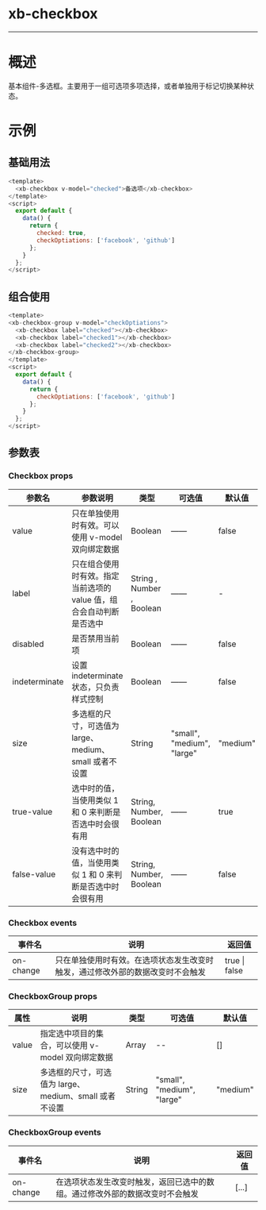 <script>
  module.exports= {
    data() {
      return {
        checked: true,
        checkOptiations: ['facebook', 'github']
      };
    },
    methods:{
      created(){
        console.log(this.checkOptiations)
      }
    }
  };
</script>

# xb-checkbox

---

# 概述

基本组件-多选框。主要用于一组可选项多项选择，或者单独用于标记切换某种状态。

# 示例

## 基础用法

<template>
  <xb-checkbox v-model="checked">备选项</xb-checkbox>
  {{checked}}
</template>
<script>
  export default {
    data() {
      return {
        checked: true
      };
    }
  };
</script>

```js
<template>
  <xb-checkbox v-model="checked">备选项</xb-checkbox>
</template>
<script>
  export default {
    data() {
      return {
        checked: true,
        checkOptiations: ['facebook', 'github']
      };
    }
  };
</script>
```

## 组合使用

<template>
  <xb-checkbox-group v-model="checkOptiations">
    <xb-checkbox label="checked"></xb-checkbox>
    <xb-checkbox label="checked1"></xb-checkbox>
    <xb-checkbox label="checked2"></xb-checkbox>
  </xb-checkbox-group>
</template>
<script>
  export default {
    data() {
      return {
        checkOptiations: ['facebook', 'github']
      };
    },
    methods:{
      created(){
        console.log(this.checkOptiations)
      }
    }
  };
</script>

```js
<template>
<xb-checkbox-group v-model="checkOptiations">
  <xb-checkbox label="checked"></xb-checkbox>
  <xb-checkbox label="checked1"></xb-checkbox>
  <xb-checkbox label="checked2"></xb-checkbox>
</xb-checkbox-group>
</template>
<script>
  export default {
    data() {
      return {
        checkOptiations: ['facebook', 'github']
      };
    }
  };
</script>
```

## 参数表

### Checkbox props

| 参数名        | 参数说明                                                            | 类型                      | 可选值                     | 默认值   |
| ------------- | ------------------------------------------------------------------- | ------------------------- | -------------------------- | -------- |
| value         | 只在单独使用时有效。可以使用 v-model 双向绑定数据                   | Boolean                   | ——                         | false    |
| label         | 只在组合使用时有效。指定当前选项的 value 值，组合会自动判断是否选中 | String , Number , Boolean | ——                         | -        |
| disabled      | 是否禁用当前项                                                      | Boolean                   | ——                         | false    |
| indeterminate | 设置 indeterminate 状态，只负责样式控制                             | Boolean                   | ——                         | false    |
| size          | 多选框的尺寸，可选值为 large、medium、small 或者不设置              | String                    | "small", "medium", "large" | "medium" |
| true-value    | 选中时的值，当使用类似 1 和 0 来判断是否选中时会很有用              | String, Number, Boolean   | ——                         | true     |
| false-value   | 没有选中时的值，当使用类似 1 和 0 来判断是否选中时会很有用          | String, Number, Boolean   | ——                         | false    |

### Checkbox events

| 事件名    | 说明                                                                           | 返回值        |
| --------- | ------------------------------------------------------------------------------ | ------------- |
| on-change | 只在单独使用时有效。在选项状态发生改变时触发，通过修改外部的数据改变时不会触发 | true \| false |

### CheckboxGroup props

| 属性  | 说明                                                   | 类型   | 可选值                     | 默认值   |
| ----- | ------------------------------------------------------ | ------ | -------------------------- | -------- |
| value | 指定选中项目的集合，可以使用 v-model 双向绑定数据      | Array  | --                         | []       |
| size  | 多选框的尺寸，可选值为 large、medium、small 或者不设置 | String | "small", "medium", "large" | "medium" |

### CheckboxGroup events

| 事件名    | 说明                                                                         | 返回值 |
| --------- | ---------------------------------------------------------------------------- | ------ |
| on-change | 在选项状态发生改变时触发，返回已选中的数组。通过修改外部的数据改变时不会触发 | [...]  |
